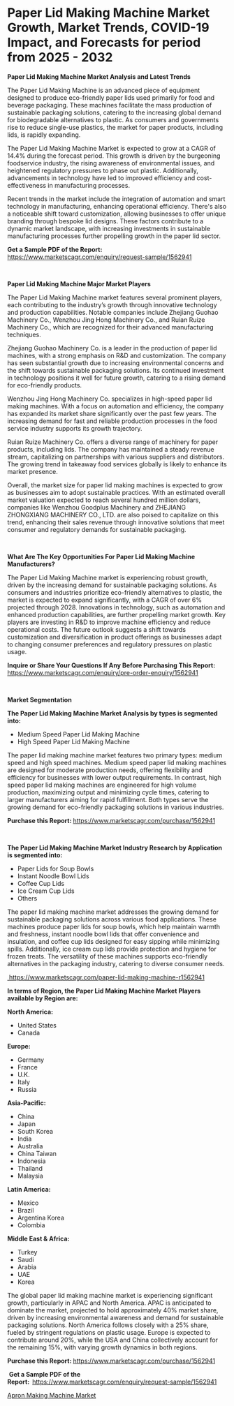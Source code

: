 <p><h1>Paper Lid Making Machine Market Growth, Market Trends, COVID-19 Impact, and Forecasts for period from 2025 - 2032</h1></p><p><strong>Paper Lid Making Machine Market Analysis and Latest Trends</strong></p>
<p><p>The Paper Lid Making Machine is an advanced piece of equipment designed to produce eco-friendly paper lids used primarily for food and beverage packaging. These machines facilitate the mass production of sustainable packaging solutions, catering to the increasing global demand for biodegradable alternatives to plastic. As consumers and governments rise to reduce single-use plastics, the market for paper products, including lids, is rapidly expanding.</p><p>The Paper Lid Making Machine Market is expected to grow at a CAGR of 14.4% during the forecast period. This growth is driven by the burgeoning foodservice industry, the rising awareness of environmental issues, and heightened regulatory pressures to phase out plastic. Additionally, advancements in technology have led to improved efficiency and cost-effectiveness in manufacturing processes. </p><p>Recent trends in the market include the integration of automation and smart technology in manufacturing, enhancing operational efficiency. There's also a noticeable shift toward customization, allowing businesses to offer unique branding through bespoke lid designs. These factors contribute to a dynamic market landscape, with increasing investments in sustainable manufacturing processes further propelling growth in the paper lid sector.</p></p>
<p><strong>Get a Sample PDF of the Report:&nbsp;</strong> <a href="https://www.marketscagr.com/enquiry/request-sample/1562941?utm_campaign=1995&utm_medium=2&utm_source=Github&utm_content=ia&utm_term=16022025&utm_id=paper-lid-making-machine">https://www.marketscagr.com/enquiry/request-sample/1562941</a></p>
<p>&nbsp;</p>
<p><strong>Paper Lid Making Machine Major Market Players</strong></p>
<p><p>The Paper Lid Making Machine market features several prominent players, each contributing to the industry’s growth through innovative technology and production capabilities. Notable companies include Zhejiang Guohao Machinery Co., Wenzhou Jing Hong Machinery Co., and Ruian Ruize Machinery Co., which are recognized for their advanced manufacturing techniques.</p><p>Zhejiang Guohao Machinery Co. is a leader in the production of paper lid machines, with a strong emphasis on R&D and customization. The company has seen substantial growth due to increasing environmental concerns and the shift towards sustainable packaging solutions. Its continued investment in technology positions it well for future growth, catering to a rising demand for eco-friendly products.</p><p>Wenzhou Jing Hong Machinery Co. specializes in high-speed paper lid making machines. With a focus on automation and efficiency, the company has expanded its market share significantly over the past few years. The increasing demand for fast and reliable production processes in the food service industry supports its growth trajectory.</p><p>Ruian Ruize Machinery Co. offers a diverse range of machinery for paper products, including lids. The company has maintained a steady revenue stream, capitalizing on partnerships with various suppliers and distributors. The growing trend in takeaway food services globally is likely to enhance its market presence.</p><p>Overall, the market size for paper lid making machines is expected to grow as businesses aim to adopt sustainable practices. With an estimated overall market valuation expected to reach several hundred million dollars, companies like Wenzhou Goodplus Machinery and ZHEJIANG ZHONGXIANG MACHINERY CO., LTD. are also poised to capitalize on this trend, enhancing their sales revenue through innovative solutions that meet consumer and regulatory demands for sustainable packaging.</p></p>
<p>&nbsp;</p>
<p><strong>What Are The Key Opportunities For Paper Lid Making Machine Manufacturers?</strong></p>
<p><p>The Paper Lid Making Machine market is experiencing robust growth, driven by the increasing demand for sustainable packaging solutions. As consumers and industries prioritize eco-friendly alternatives to plastic, the market is expected to expand significantly, with a CAGR of over 6% projected through 2028. Innovations in technology, such as automation and enhanced production capabilities, are further propelling market growth. Key players are investing in R&D to improve machine efficiency and reduce operational costs. The future outlook suggests a shift towards customization and diversification in product offerings as businesses adapt to changing consumer preferences and regulatory pressures on plastic usage.</p></p>
<p><strong>Inquire or Share Your Questions If Any Before Purchasing This Report:</strong> <a href="https://www.marketscagr.com/enquiry/pre-order-enquiry/1562941?utm_campaign=1995&utm_medium=2&utm_source=Github&utm_content=ia&utm_term=16022025&utm_id=paper-lid-making-machine">https://www.marketscagr.com/enquiry/pre-order-enquiry/1562941</a></p>
<p>&nbsp;</p>
<p><strong>Market Segmentation</strong></p>
<p><strong>The Paper Lid Making Machine Market Analysis by types is segmented into:</strong></p>
<p><ul><li>Medium Speed Paper Lid Making Machine</li><li>High Speed Paper Lid Making Machine</li></ul></p>
<p><p>The paper lid making machine market features two primary types: medium speed and high speed machines. Medium speed paper lid making machines are designed for moderate production needs, offering flexibility and efficiency for businesses with lower output requirements. In contrast, high speed paper lid making machines are engineered for high volume production, maximizing output and minimizing cycle times, catering to larger manufacturers aiming for rapid fulfillment. Both types serve the growing demand for eco-friendly packaging solutions in various industries.</p></p>
<p><strong>Purchase this Report:&nbsp;</strong><a href="https://www.marketscagr.com/purchase/1562941?utm_campaign=1995&utm_medium=2&utm_source=Github&utm_content=ia&utm_term=16022025&utm_id=paper-lid-making-machine">https://www.marketscagr.com/purchase/1562941</a></p>
<p>&nbsp;</p>
<p><strong>The Paper Lid Making Machine Market Industry Research by Application is segmented into:</strong></p>
<p><ul><li>Paper Lids for Soup Bowls</li><li>Instant Noodle Bowl Lids</li><li>Coffee Cup Lids</li><li>Ice Cream Cup Lids</li><li>Others</li></ul></p>
<p><p>The paper lid making machine market addresses the growing demand for sustainable packaging solutions across various food applications. These machines produce paper lids for soup bowls, which help maintain warmth and freshness, instant noodle bowl lids that offer convenience and insulation, and coffee cup lids designed for easy sipping while minimizing spills. Additionally, ice cream cup lids provide protection and hygiene for frozen treats. The versatility of these machines supports eco-friendly alternatives in the packaging industry, catering to diverse consumer needs.</p></p>
<p><a href="https://www.marketscagr.com/paper-lid-making-machine-r1562941?utm_campaign=1995&utm_medium=2&utm_source=Github&utm_content=ia&utm_term=16022025&utm_id=paper-lid-making-machine">&nbsp;https://www.marketscagr.com/paper-lid-making-machine-r1562941</a></p>
<p><strong>In terms of Region, the Paper Lid Making Machine Market Players available by Region are:</strong></p>
<p>
    <p> <strong> North America: </strong>
        <ul>
            <li>United States</li>
            <li>Canada</li>
        </ul>
        </p> 
    <p> <strong> Europe: </strong>
        <ul>
            <li>Germany</li>
            <li>France</li>
            <li>U.K.</li>
            <li>Italy</li>
            <li>Russia</li>
        </ul>
        </p> 
    <p> <strong> Asia-Pacific: </strong>
        <ul>
            <li>China</li>
            <li>Japan</li>
            <li>South Korea</li>
            <li>India</li>
            <li>Australia</li>
            <li>China Taiwan</li>
            <li>Indonesia</li>
            <li>Thailand</li>
            <li>Malaysia</li>
        </ul>
        </p> 
    <p> <strong> Latin America: </strong>
        <ul>
            <li>Mexico</li>
            <li>Brazil</li>
            <li>Argentina Korea</li>
            <li>Colombia</li>
        </ul>
        </p> 
    <p> <strong> Middle East & Africa: </strong>
        <ul>
            <li>Turkey</li>
            <li>Saudi</li>
            <li>Arabia</li>
            <li>UAE</li>
            <li>Korea</li>
        </ul>
    </p>
    </p>
<p><p>The global paper lid making machine market is experiencing significant growth, particularly in APAC and North America. APAC is anticipated to dominate the market, projected to hold approximately 40% market share, driven by increasing environmental awareness and demand for sustainable packaging solutions. North America follows closely with a 25% share, fueled by stringent regulations on plastic usage. Europe is expected to contribute around 20%, while the USA and China collectively account for the remaining 15%, with varying growth dynamics in both regions.</p></p>
<p><strong>Purchase this Report: </strong><a href="https://www.marketscagr.com/purchase/1562941?utm_campaign=1995&utm_medium=2&utm_source=Github&utm_content=ia&utm_term=16022025&utm_id=paper-lid-making-machine">https://www.marketscagr.com/purchase/1562941</a></p>
<p>&nbsp;<strong>Get a Sample PDF of the Report:&nbsp;&nbsp;</strong><a href="https://www.marketscagr.com/enquiry/request-sample/1562941?utm_campaign=1995&utm_medium=2&utm_source=Github&utm_content=ia&utm_term=16022025&utm_id=paper-lid-making-machine">https://www.marketscagr.com/enquiry/request-sample/1562941</a></p>
<p><strong></strong></p>
<p><p><a href="https://github.com/irfadac/Market-Research-Report-List-5/blob/main/apron-making-machine-market.md?utm_campaign=1995&utm_medium=2&utm_source=Github&utm_content=ia&utm_term=16022025&utm_id=paper-lid-making-machine">Apron Making Machine Market</a></p></p>
